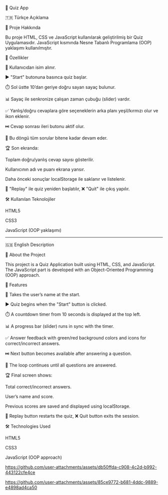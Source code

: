 📘 Quiz App

🇹🇷 Türkçe Açıklama

🎯 Proje Hakkında

Bu proje HTML, CSS ve JavaScript kullanılarak geliştirilmiş bir Quiz Uygulamasıdır.
JavaScript kısmında Nesne Tabanlı Programlama (OOP) yaklaşımı kullanılmıştır.

🔹 Özellikler

👤 Kullanıcıdan isim alınır.

▶️ "Start" butonuna basınca quiz başlar.

⏱️ Sol üstte 10’dan geriye doğru sayan sayaç bulunur.

📊 Sayaç ile senkronize çalışan zaman çubuğu (slider) vardır.

✅ Yanlış/doğru cevaplara göre seçeneklerin arka planı yeşil/kırmızı olur ve ikon eklenir.

⏭️ Cevap sonrası ileri butonu aktif olur.

🔁 Bu döngü tüm sorular bitene kadar devam eder.

🏆 Son ekranda:

Toplam doğru/yanlış cevap sayısı gösterilir.

Kullanıcının adı ve puanı ekrana yansır.

Daha önceki sonuçlar localStorage ile saklanır ve listelenir.

🔄 "Replay" ile quiz yeniden başlatılır, ❌ "Quit" ile çıkış yapılır.

🛠️ Kullanılan Teknolojiler

HTML5

CSS3

JavaScript (OOP yaklaşımı)

--------------------------------------------------------------------------------------------------------------------------------------------------------------------------------------------------

🇬🇧 English Description

🎯 About the Project

This project is a Quiz Application built using HTML, CSS, and JavaScript.
The JavaScript part is developed with an Object-Oriented Programming (OOP) approach.

🔹 Features

👤 Takes the user’s name at the start.

▶️ Quiz begins when the "Start" button is clicked.

⏱️ A countdown timer from 10 seconds is displayed at the top left.

📊 A progress bar (slider) runs in sync with the timer.

✅ Answer feedback with green/red background colors and icons for correct/incorrect answers.

⏭️ Next button becomes available after answering a question.

🔁 The loop continues until all questions are answered.

🏆 Final screen shows:

Total correct/incorrect answers.

User’s name and score.

Previous scores are saved and displayed using localStorage.

🔄 Replay button restarts the quiz, ❌ Quit button exits the session.

🛠️ Technologies Used

HTML5

CSS3

JavaScript (OOP approach)






https://github.com/user-attachments/assets/db50ffda-c908-4c2d-b992-443122cfe4ce





https://github.com/user-attachments/assets/85ce9772-b681-4ddc-9889-e4898ad4ca50




